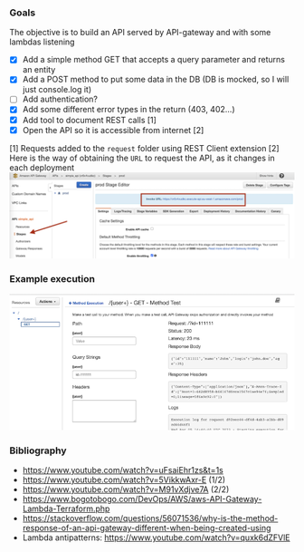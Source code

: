
### Goals
The objective is to build an API served by API-gateway and with some lambdas listening

 - [X] Add a simple method GET that accepts a query parameter and returns an entity
 - [X] Add a POST method to put some data in the DB (DB is mocked, so I will just console.log it)
 - [ ] Add authentication?
 - [X] Add some different error types in the return (403, 402...)
 - [X] Add tool to document REST calls [1]
 - [X] Open the API so it is accessible from internet [2]

[1] Requests added to the `request` folder using REST Client extension
[2] Here is the way of obtaining the `URL` to request the API, as it changes in each deployment
![](images/get_execution_url.png)

### Example execution
![](images/execution1.png)
### Bibliography
- https://www.youtube.com/watch?v=uFsaiEhr1zs&t=1s
- https://www.youtube.com/watch?v=5VikkwAxr-E (1/2)
- https://www.youtube.com/watch?v=M91vXdjve7A (2/2)
- https://www.bogotobogo.com/DevOps/AWS/aws-API-Gateway-Lambda-Terraform.php
- https://stackoverflow.com/questions/56071536/why-is-the-method-response-of-an-api-gateway-different-when-being-created-using
- Lambda antipatterns: https://www.youtube.com/watch?v=quxk6dZFVlE